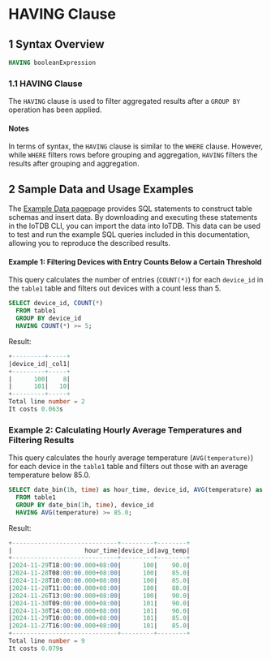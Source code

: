 <!--

    Licensed to the Apache Software Foundation (ASF) under one
    or more contributor license agreements.  See the NOTICE file
    distributed with this work for additional information
    regarding copyright ownership.  The ASF licenses this file
    to you under the Apache License, Version 2.0 (the
    "License"); you may not use this file except in compliance
    with the License.  You may obtain a copy of the License at
    
        http://www.apache.org/licenses/LICENSE-2.0
    
    Unless required by applicable law or agreed to in writing,
    software distributed under the License is distributed on an
    "AS IS" BASIS, WITHOUT WARRANTIES OR CONDITIONS OF ANY
    KIND, either express or implied.  See the License for the
    specific language governing permissions and limitations
    under the License.

-->

# HAVING Clause

## 1 Syntax Overview

```sql
HAVING booleanExpression
```

### 1.1 HAVING Clause


The `HAVING` clause is used to filter aggregated results after a `GROUP BY` operation has been applied.

#### Notes

In terms of syntax, the `HAVING` clause is similar to the `WHERE` clause. However, while `WHERE` filters rows before grouping and aggregation, `HAVING` filters the results after grouping and aggregation.

## 2 Sample Data and Usage Examples

The [Example Data page](../Reference/Sample-Data.md)page provides SQL statements to construct table schemas and insert data. By downloading and executing these statements in the IoTDB CLI, you can import the data into IoTDB. This data can be used to test and run the example SQL queries included in this documentation, allowing you to reproduce the described results.

#### Example 1: Filtering Devices with Entry Counts Below a Certain Threshold

This query calculates the number of entries (`COUNT(*)`) for each `device_id` in the `table1` table and filters out devices with a count less than 5.

```sql
SELECT device_id, COUNT(*)
  FROM table1
  GROUP BY device_id
  HAVING COUNT(*) >= 5;
```

Result:

```sql
+---------+-----+
|device_id|_col1|
+---------+-----+
|      100|    8|
|      101|   10|
+---------+-----+
Total line number = 2
It costs 0.063s
```

### Example 2: Calculating Hourly Average Temperatures and Filtering Results

This query calculates the hourly average temperature (`AVG(temperature)`) for each device in the `table1` table and filters out those with an average temperature below 85.0.

```sql
SELECT date_bin(1h, time) as hour_time, device_id, AVG(temperature) as avg_temp
  FROM table1
  GROUP BY date_bin(1h, time), device_id
  HAVING AVG(temperature) >= 85.0;
```

Result:

```sql
+-----------------------------+---------+--------+
|                    hour_time|device_id|avg_temp|
+-----------------------------+---------+--------+
|2024-11-29T18:00:00.000+08:00|      100|    90.0|
|2024-11-28T08:00:00.000+08:00|      100|    85.0|
|2024-11-28T10:00:00.000+08:00|      100|    85.0|
|2024-11-28T11:00:00.000+08:00|      100|    88.0|
|2024-11-26T13:00:00.000+08:00|      100|    90.0|
|2024-11-30T09:00:00.000+08:00|      101|    90.0|
|2024-11-30T14:00:00.000+08:00|      101|    90.0|
|2024-11-29T10:00:00.000+08:00|      101|    85.0|
|2024-11-27T16:00:00.000+08:00|      101|    85.0|
+-----------------------------+---------+--------+
Total line number = 9
It costs 0.079s
```